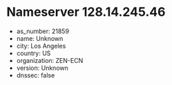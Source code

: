 # Nameserver 128.14.245.46

* as_number: 21859
* name: Unknown
* city: Los Angeles
* country: US
* organization: ZEN-ECN
* version: Unknown
* dnssec: false
